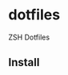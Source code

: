 # dotfiles
ZSH Dotfiles

## Install

                                                                                                                                                                                                                                                                